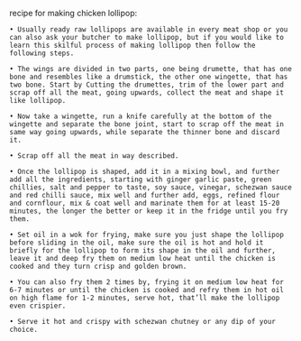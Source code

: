 recipe for making chicken lollipop:

    • Usually ready raw lollipops are available in every meat shop or you can also ask your butcher to make lollipop, but if you would like to learn this skilful process of making lollipop then follow the following steps.
    
    • The wings are divided in two parts, one being drumette, that has one bone and resembles like a drumstick, the other one wingette, that has two bone. Start by Cutting the drumettes, trim of the lower part and scrap off all the meat, going upwards, collect the meat and shape it like lollipop.
    
    • Now take a wingette, run a knife carefully at the bottom of the wingette and separate the bone joint, start to scrap off the meat in same way going upwards, while separate the thinner bone and discard it. 
    
    • Scrap off all the meat in way described. 
    
    • Once the lollipop is shaped, add it in a mixing bowl, and further add all the ingredients, starting with ginger garlic paste, green chillies, salt and pepper to taste, soy sauce, vinegar, schezwan sauce and red chilli sauce, mix well and further add, eggs, refined flour and cornflour, mix & coat well and marinate them for at least 15-20 minutes, the longer the better or keep it in the fridge until you fry them.
    
    • Set oil in a wok for frying, make sure you just shape the lollipop before sliding in the oil, make sure the oil is hot and hold it briefly for the lollipop to form its shape in the oil and further, leave it and deep fry them on medium low heat until the chicken is cooked and they turn crisp and golden brown.
    
    • You can also fry them 2 times by, frying it on medium low heat for 6-7 minutes or until the chicken is cooked and refry them in hot oil on high flame for 1-2 minutes, serve hot, that’ll make the lollipop even crispier.

    • Serve it hot and crispy with schezwan chutney or any dip of your choice.

